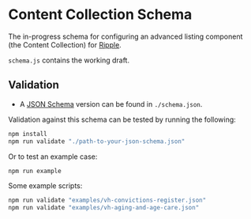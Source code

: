 # Content Collection Schema

The in-progress schema for configuring an advanced listing component (the Content Collection) for [Ripple](https://github.com/dpc-sdp/ripple).

`schema.js` contains the working draft.

## Validation

- A [JSON Schema](https://json-schema.org/) version can be found in `./schema.json`.

Validation against this schema can be tested by running the following:

```bash
npm install
npm run validate "./path-to-your-json-schema.json"
```

Or to test an example case:

``` bash
npm run example
```

Some example scripts:
```bash
npm run validate "examples/vh-convictions-register.json"
npm run validate "examples/vh-aging-and-age-care.json"
```
